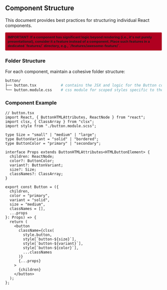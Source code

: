## Component Structure

This document provides best practices for structuring individual React components.

<div style="background: #B00020; padding: 8px; font-size: 11px; border-radius: 2px; font-weight: bold;">
IMPORTANT: If a component has significant logic beyond rendering (i.e., it's not purely presentational), consider it a feature instead of a component. Place such features in a dedicated `features/` directory, e.g., `/features/awesome-feature/`.
</div>

### Folder Structure

For each component, maintain a cohesive folder structure:

```sh
button/
├── button.tsx           # contains the JSX and logic for the Button component.
└── button.module.css    # css module for scoped styles specific to the Button component.
```

### Component Example

```tsx
// button.tsx
import React, { ButtonHTMLAttributes, ReactNode } from "react";
import clsx, { ClassArray } from "clsx";
import style from "./button.module.scss";

type Size = "small" | "medium" | "large";
type ButtonVariant = "solid" | "bordered";
type ButtonColor = "primary" | "secondary";

interface Props extends ButtonHTMLAttributes<HTMLButtonElement> {
  children: ReactNode;
  color?: ButtonColor;
  variant?: ButtonVariant;
  size?: Size;
  classNames?: ClassArray;
}

export const Button = ({
  children,
  color = "primary",
  variant = "solid",
  size = "medium",
  classNames = [],
  ...props
}: Props) => {
  return (
    <button
      className={clsx(
        style.button,
        style[`button-${size}`],
        style[`button-${variant}`],
        style[`button-${color}`],
        ...classNames
      )}
      {...props}
    >
      {children}
    </button>
  );
};
```
